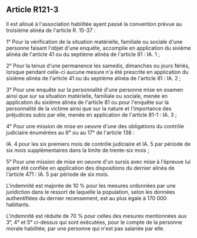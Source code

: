 Article R121-3
----
Il est alloué à l'association habilitée ayant passé la convention prévue au
troisième alinéa de l'article R. 15-37 :

1° Pour la vérification de la situation matérielle, familiale ou sociale d'une
personne faisant l'objet d'une enquête, accomplie en application du sixième
alinéa de l'article 41 ou du septième alinéa de l'article 81 : IA. 1 ;

2° Pour la tenue d'une permanence les samedis, dimanches ou jours fériés,
lorsque pendant celle-ci aucune mesure n'a été prescrite en application du
sixième alinéa de l'article 41 ou du septième alinéa de l'article 81 : IA. 2 ;

3° Pour une enquête sur la personnalité d'une personne mise en examen ainsi que
sur sa situation matérielle, familiale ou sociale, menée en application du
sixième alinéa de l'article 81 ou pour l'enquête sur la personnalité de la
victime ainsi que sur la nature et l'importance des préjudices subis par elle,
menée en application de l'article 81-1 : IA. 3 ;

4° Pour une mission de mise en oeuvre d'une des obligations du contrôle
judiciaire énumérées au 6° ou au 17° de l'article 138 :

IA. 4 pour les six premiers mois de contrôle judiciaire et IA. 5 par période de
six mois supplémentaires dans la limite de trente-six mois ;

5° Pour une mission de mise en oeuvre d'un sursis avec mise à l'épreuve lui
ayant été confiée en application des dispositions du dernier alinéa de l'article
471 : IA. 5 par période de six mois.

L'indemnité est majorée de 10 % pour les mesures ordonnées par une juridiction
dans le ressort de laquelle la population, selon les données authentifiées du
dernier recensement, est au plus égale à 170 000 habitants.

L'indemnité est réduite de 70 % pour celles des mesures mentionnées aux 3°, 4°
et 5° ci-dessus qui sont exécutées, pour le compte de la personne morale
habilitée, par une personne qui n'est pas salariée par elle.
